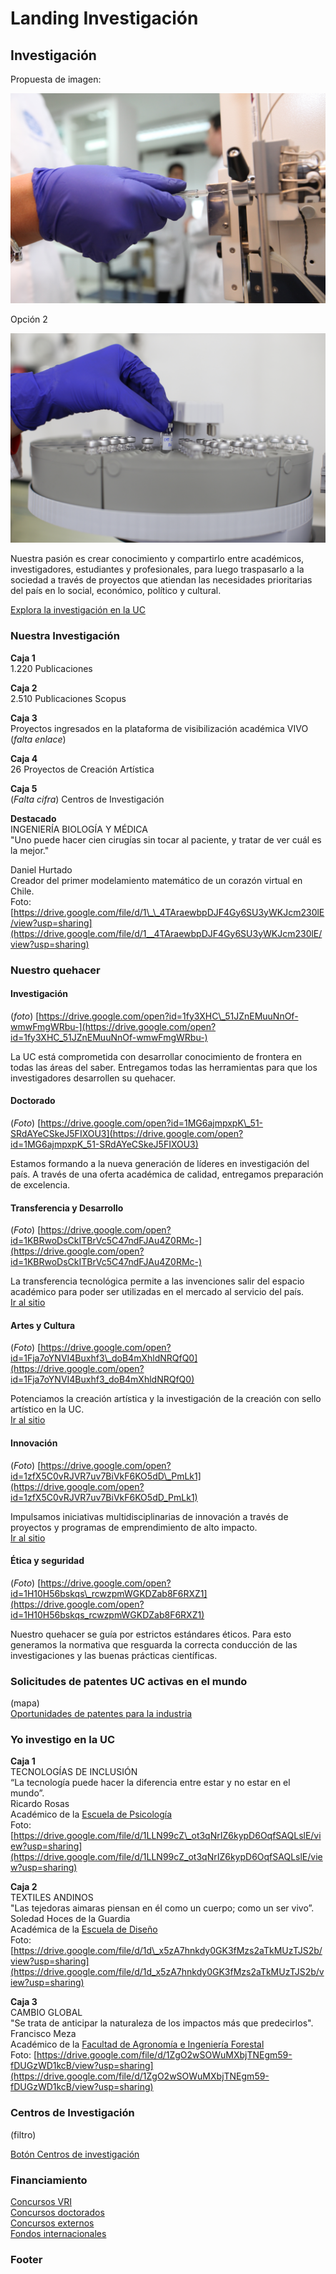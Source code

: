 # Landing Investigación

## Investigación

Propuesta de imagen:

![](../.gitbook/assets/laboratorio-cmpl-uc-casa-central-cesar-cortes.JPG)

Opción 2

![](../.gitbook/assets/landing-investigacion-cabecera_2.JPG)

Nuestra pasión es crear conocimiento y compartirlo entre académicos, investigadores, estudiantes y profesionales, para luego traspasarlo a la sociedad a través de proyectos que atiendan las necesidades prioritarias del país en lo social, económico, político y cultural.

[Explora la investigación en la UC](http://investigacion.uc.cl)

### Nuestra Investigación

**Caja 1**  
1.220 Publicaciones  
  
**Caja 2**  
2.510 Publicaciones Scopus  
  
**Caja 3**  
Proyectos ingresados en la plataforma de visibilización académica VIVO  
\(_falta enlace_\)  
  
**Caja 4**  
26 Proyectos de Creación Artística  
  
**Caja 5**  
\(_Falta cifra_\) Centros de Investigación  
  
**Destacado**  
INGENIERÍA BIOLOGÍA Y MÉDICA  
"Uno puede hacer cien cirugías sin tocar al paciente, y tratar de ver cuál es la mejor."  
  
Daniel Hurtado  
Creador del primer modelamiento matemático de un corazón virtual en Chile.  
Foto: [https://drive.google.com/file/d/1\_\_4TAraewbpDJF4Gy6SU3yWKJcm230lE/view?usp=sharing](https://drive.google.com/file/d/1__4TAraewbpDJF4Gy6SU3yWKJcm230lE/view?usp=sharing)

### **Nuestro quehacer**

#### **Investigación**

\(_foto_\) [https://drive.google.com/open?id=1fy3XHC\_51JZnEMuuNnOf-wmwFmgWRbu-](https://drive.google.com/open?id=1fy3XHC_51JZnEMuuNnOf-wmwFmgWRbu-)

La UC está comprometida con desarrollar conocimiento de frontera en todas las áreas del saber. Entregamos todas las herramientas para que los investigadores desarrollen su quehacer.

#### **Doctorado**

\(_Foto_\) [https://drive.google.com/open?id=1MG6ajmpxpK\_51-SRdAYeCSkeJ5FIXOU3](https://drive.google.com/open?id=1MG6ajmpxpK_51-SRdAYeCSkeJ5FIXOU3)

Estamos formando a la nueva generación de líderes en investigación del país. A través de una oferta académica de calidad, entregamos preparación de excelencia.

#### **Transferencia y Desarrollo**

\(_Foto_\) [https://drive.google.com/open?id=1KBRwoDsCkITBrVc5C47ndFJAu4Z0RMc-](https://drive.google.com/open?id=1KBRwoDsCkITBrVc5C47ndFJAu4Z0RMc-)

La transferencia tecnológica permite a las invenciones salir del espacio académico para poder ser utilizadas en el mercado al servicio del país.  
[Ir al sitio](http://transferenciaydesarrollo.uc.cl)

#### **Artes y Cultura**

\(_Foto_\) [https://drive.google.com/open?id=1Fja7oYNVI4Buxhf3\_doB4mXhldNRQfQ0](https://drive.google.com/open?id=1Fja7oYNVI4Buxhf3_doB4mXhldNRQfQ0)

Potenciamos la creación artística y la investigación de la creación con sello artístico en la UC.  
[Ir al sitio](http://artesycultura.uc.cl)

#### Innovación

\(_Foto_\) [https://drive.google.com/open?id=1zfX5C0vRJVR7uv7BiVkF6KO5dD\_PmLk1](https://drive.google.com/open?id=1zfX5C0vRJVR7uv7BiVkF6KO5dD_PmLk1)

Impulsamos iniciativas multidisciplinarias de innovación a través de proyectos y programas de emprendimiento de alto impacto.  
[Ir al sitio](http://centrodeinnovacion.uc.cl/)

#### Ética y seguridad

\(_Foto_\) [https://drive.google.com/open?id=1H10H56bskqs\_rcwzpmWGKDZab8F6RXZ1](https://drive.google.com/open?id=1H10H56bskqs_rcwzpmWGKDZab8F6RXZ1)

Nuestro quehacer se guía por estrictos estándares éticos. Para esto generamos la normativa que resguarda la correcta conducción de las investigaciones y las buenas prácticas científicas.

### Solicitudes de patentes UC activas en el mundo

\(mapa\)  
[Oportunidades de patentes para la industria](http://transferenciaydesarrollo.uc.cl/es/empresas)

### Yo investigo en la UC

**Caja 1**  
TECNOLOGÍAS DE INCLUSIÓN  
“La tecnología puede hacer la diferencia entre estar y no estar en el mundo”.   
Ricardo Rosas  
Académico de la [Escuela de Psicología](https://www.psicologia.uc.cl/)  
Foto: [https://drive.google.com/file/d/1LLN99cZ\_ot3qNrIZ6kypD6OqfSAQLslE/view?usp=sharing](https://drive.google.com/file/d/1LLN99cZ_ot3qNrIZ6kypD6OqfSAQLslE/view?usp=sharing)

**Caja 2**  
TEXTILES ANDINOS  
"Las tejedoras aimaras piensan en él como un cuerpo; como un ser vivo”.   
Soledad Hoces de la Guardia   
Académica de la [Escuela de Diseño](http://diseno.uc.cl/)  
Foto: [https://drive.google.com/file/d/1d\_x5zA7hnkdy0GK3fMzs2aTkMUzTJS2b/view?usp=sharing](https://drive.google.com/file/d/1d_x5zA7hnkdy0GK3fMzs2aTkMUzTJS2b/view?usp=sharing)

**Caja 3**  
CAMBIO GLOBAL  
"Se trata de anticipar la naturaleza de los impactos más que predecirlos".   
Francisco Meza  
Académico de la [Facultad de Agronomía e Ingeniería Forestal](http://agronomia.uc.cl/)  
Foto: [https://drive.google.com/file/d/1ZgO2wSOWuMXbjTNEgm59-fDUGzWD1kcB/view?usp=sharing](https://drive.google.com/file/d/1ZgO2wSOWuMXbjTNEgm59-fDUGzWD1kcB/view?usp=sharing)

### Centros de Investigación 

\(filtro\)

[Botón Centros de investigación](http://investigacion.uc.cl/Investigacion-menu-superior/centros-de-investigacion.html)

### Financiamiento

[Concursos VRI](http://investigacion.uc.cl/Fondos-concursables/fondos-concursables.html)  
[Concursos doctorados](http://doctorados.uc.cl/es/becas-y-apoyos/calendario-de-becas-y-concursos)  
[Concursos externos](http://investigacion.uc.cl/Fondos-concursables/concursos-externos.html)  
[Fondos internacionales](http://investigacion.uc.cl/Enlaces-de-Interes/enlaces-de-interes.html)

### Footer

  
  
  








